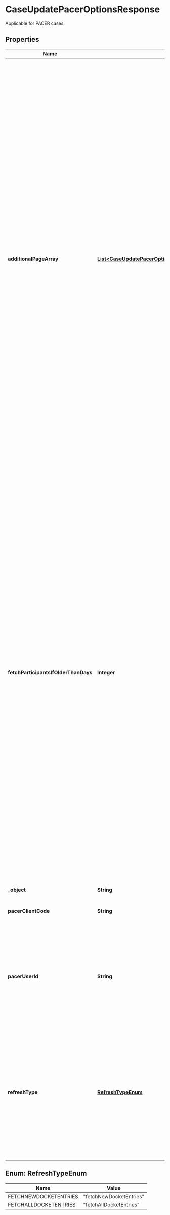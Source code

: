 

# CaseUpdatePacerOptionsResponse

Applicable for PACER cases.

## Properties

| Name | Type | Description | Notes |
|------------ | ------------- | ------------- | -------------|
|**additionalPageArray** | [**List&lt;CaseUpdatePacerOptionsResponseAdditionalPageArrayInner&gt;**](CaseUpdatePacerOptionsResponseAdditionalPageArrayInner.md) | Currently this option is only applicable for Federal PACER cases. The default behavior of the Case Update is to fetch the Docket Report from PACER which includes the parties and attorneys too.  However if you need to fetch information for other pages in PACER you will need to specify it here. - associatedCases: &gt; This will fetch the Associated Cases page in PACER if available. This page consists of related cases especially applicable for Multi-District Litigation cases and Member Cases. Including this option will internally link all related cases in our system. Data from this page will be available via the Related Cases API. - caseSummary: &gt; This will fetch the Case Summary page in PACER if available. This page consists of additional case info which is not present in the Docket Report page. Data from this page will be structured and available as response in the Case API’s &#x60;&#x60;&#x60;additional_info&#x60;&#x60;&#x60; field. - listOfCreditors: &gt; This page will fetch the “List Of Creditors” page for PACER Bankruptcy cases of case type \&quot;bk\&quot;. Note that this page cannot be extracted for Bankruptcy cases of case type \&quot;ap\&quot; (Adversary Proceedings). This page consists of the Creditor information like the name and address of the Creditors. Data from this page will be structured and available as response in the Case API.  |  |
|**fetchParticipantsIfOlderThanDays** | **Integer** | **Currently this option is only applicable for Federal PACER cases. You can limit how often parties and attorneys for a PACER case are fetched to reduce your PACER fees. If you are tracking cases daily or hourly you could easily end up with a large PACER bill.**  **Use Case: Cases are typically updated to check for new docket entry filings. However every update to PACER case costs money. Participants for a case change less often than docket entry filings. So fetching participants for every update might result in unnecessary PACER costs; especially on cases which have a lot of parties and attorneys. So instead of getting charged the minimum cost of $0.10 for an update which might have had few docket entries, you could end up spending $3 for every update because there were a lot of parties for that case that were also fetched.**  **With this option you can choose when to fetch parties for case based on when was it last fetched.** You can limit how often this participants are fetched in a PACER case to keep your PACER costs under control.  Min days is 0 and Max days is 100.  Example: 1.  Specifying a value of 0 ensures that participants are fetched from PACER for this case update irrespective of when the participants were last fetched. 2.  Specifying a value of 30 ensures that participants are fetched from PACER for this case update only if the last fetch was older than 30 days.  |  |
|**_object** | **String** | Name of the object. |  |
|**pacerClientCode** | **String** | PACER Client Code. This is mandatory if your setting in PACER website is set to True for required client code. |  |
|**pacerUserId** | **String** | **Your PACER credentials username. This is mandatory when a PACER Case is being requested in the API. For Non PACER cases this is not mandatory. Suppose your request consists of Non PACER and PACER Cases then this needs to be passed becuase you are requesting a PACER case too.** |  |
|**refreshType** | [**RefreshTypeEnum**](#RefreshTypeEnum) | This flag determines whether to pull only new or pull all the docket entries for a PACER case being requested.  Only one of the two values is allowed: -   fetchNewDocketEntries:     &gt;   Updates the PACER case with only new docket entries that have been added after the previous update of the case being requested. -   fetchAllDocketEntries:     &gt;   Updates the PACER case by re-parsing all dockets from #1 till latest docket entry available.  |  |



## Enum: RefreshTypeEnum

| Name | Value |
|---- | -----|
| FETCHNEWDOCKETENTRIES | &quot;fetchNewDocketEntries&quot; |
| FETCHALLDOCKETENTRIES | &quot;fetchAllDocketEntries&quot; |



